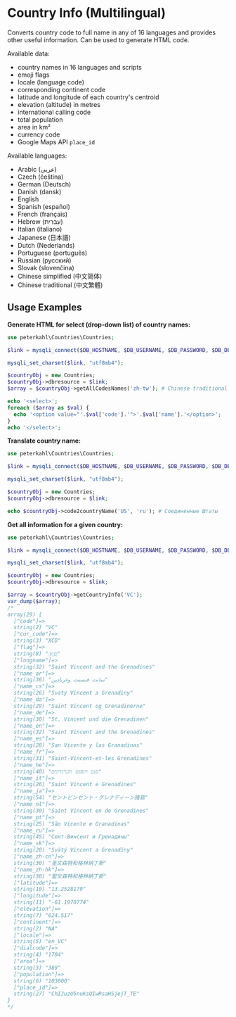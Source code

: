 # Country Info (Multilingual)

Converts country code to full name in any of 16 languages and provides other useful information. Can be used to generate HTML code.

Available data:
* country names in 16 languages and scripts
* emoji flags
* locale (language code)
* corresponding continent code
* latitude and longitude of each country's centroid
* elevation (altitude) in metres
* international calling code
* total population
* area in km²
* currency code
* Google Maps API `place_id`

Available languages:
* Arabic (عربى)
* Czech (čeština)
* German (Deutsch)
* Danish (dansk)
* English
* Spanish (español)
* French (français)
* Hebrew (עִברִית)
* Italian (italiano)
* Japanese (日本語)
* Dutch (Nederlands)
* Portuguese (português)
* Russian (русский)
* Slovak (slovenčina)
* Chinese simplified (中文简体)
* Chinese traditional (中文繁體)

## Usage Examples

**Generate HTML for select (drop-down list) of country names:**

```php
use peterkahl\Countries\Countries;

$link = mysqli_connect($DB_HOSTNAME, $DB_USERNAME, $DB_PASSWORD, $DB_DBNAME);

mysqli_set_charset($link, "utf8mb4");

$countryObj = new Countries;
$countryObj->dbresource = $link;
$array = $countryObj->getAllCodesNames('zh-tw'); # Chinese traditional

echo '<select>';
foreach ($array as $val) {
  echo '<option value="'.$val['code'].'">'.$val['name'].'</option>';
}
echo '</select>';
```

**Translate country name:**

```php
use peterkahl\Countries\Countries;

$link = mysqli_connect($DB_HOSTNAME, $DB_USERNAME, $DB_PASSWORD, $DB_DBNAME);

mysqli_set_charset($link, "utf8mb4");

$countryObj = new Countries;
$countryObj->dbresource = $link;

echo $countryObj->code2countryName('US', 'ru'); # Соединенные Штаты
```

**Get all information for a given country:**

```php
use peterkahl\Countries\Countries;

$link = mysqli_connect($DB_HOSTNAME, $DB_USERNAME, $DB_PASSWORD, $DB_DBNAME);

mysqli_set_charset($link, "utf8mb4");

$countryObj = new Countries;
$countryObj->dbresource = $link;

$array = $countryObj->getCountryInfo('VC');
var_dump($array);
/*
array(29) {
  ["code"]=>
  string(2) "VC"
  ["cur_code"]=>
  string(3) "XCD"
  ["flag"]=>
  string(8) "🇻🇨"
  ["longname"]=>
  string(32) "Saint Vincent and the Grenadines"
  ["name_ar"]=>
  string(36) "سانت فنسنت وغرنادين"
  ["name_cs"]=>
  string(26) "Svatý Vincent a Grenadiny"
  ["name_da"]=>
  string(29) "Saint Vincent og Grenadinerne"
  ["name_de"]=>
  string(30) "St. Vincent und die Grenadinen"
  ["name_en"]=>
  string(32) "Saint Vincent and the Grenadines"
  ["name_es"]=>
  string(28) "San Vicente y las Granadinas"
  ["name_fr"]=>
  string(31) "Saint-Vincent-et-les Grenadines"
  ["name_he"]=>
  string(40) "סנט וינסנט והגרנדינים"
  ["name_it"]=>
  string(26) "Saint Vincent e Grenadines"
  ["name_ja"]=>
  string(54) "セントビンセント・グレナディーン諸島"
  ["name_nl"]=>
  string(30) "Saint Vincent en de Grenadines"
  ["name_pt"]=>
  string(25) "São Vicente e Granadinas"
  ["name_ru"]=>
  string(45) "Сент-Винсент и Гренадины"
  ["name_sk"]=>
  string(28) "Svätý Vincent a Grenadíny"
  ["name_zh-cn"]=>
  string(30) "圣文森特和格林纳丁斯"
  ["name_zh-hk"]=>
  string(30) "聖文森特和格林納丁斯"
  ["latitude"]=>
  string(10) "13.2528179"
  ["longitude"]=>
  string(11) "-61.1970774"
  ["elevation"]=>
  string(7) "624.517"
  ["continent"]=>
  string(2) "NA"
  ["locale"]=>
  string(5) "en_VC"
  ["dialcode"]=>
  string(4) "1784"
  ["area"]=>
  string(3) "389"
  ["population"]=>
  string(6) "103000"
  ["place_id"]=>
  string(27) "ChIJuzU5nuKsQIwRsaHSjejT_TE"
}
*/
```
